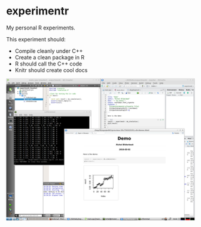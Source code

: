 # experimentr

My personal R experiments. 

This experiment should:
 * Compile cleanly under C++
 * Create a clean package in R
 * R should call the C++ code
 * Knitr should create cool docs

![experimentr 0.1](Screenshots/experimentr_0_1.png)
